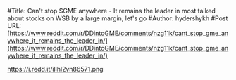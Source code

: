 #Title: Can't stop $GME anywhere - It remains the leader in most talked about stocks on WSB by a large margin, let's go
#Author: hydershykh
#Post URL: [https://www.reddit.com/r/DDintoGME/comments/nzg11k/cant_stop_gme_anywhere_it_remains_the_leader_in/](https://www.reddit.com/r/DDintoGME/comments/nzg11k/cant_stop_gme_anywhere_it_remains_the_leader_in/)


https://i.redd.it/illhl2vn86571.png